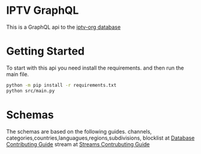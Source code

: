 # IPTV GraphQL
This is a GraphQL api to the [iptv-org database](https://github.com/iptv-org/database)

# Getting Started
To start with this api you need install the requirements.
and then run the main file.
```bash
python -m pip install -r requirements.txt
python src/main.py
```

# Schemas
The schemas are based on the following guides.
channels, categories,countries,languagues,regions,subdivisions, blocklist at [Database Contributing Guide](https://github.com/iptv-org/database/blob/master/CONTRIBUTING.md)
stream at [Streams Contrubuting Guide](https://github.com/iptv-org/iptv/blob/master/CONTRIBUTING.md)

